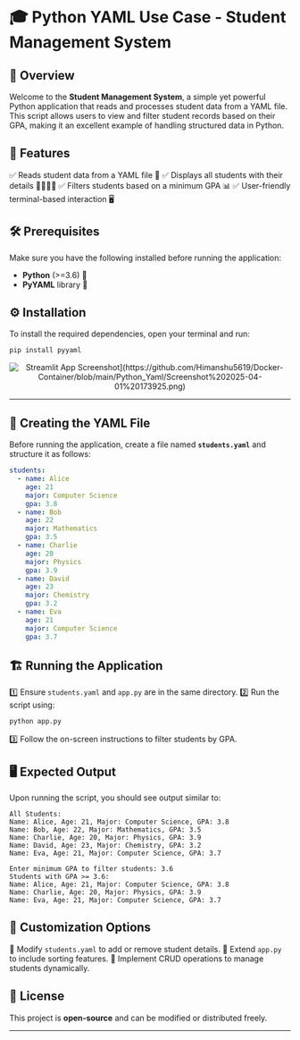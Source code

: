 # 🎓 Python YAML Use Case - Student Management System

## 📌 Overview
Welcome to the **Student Management System**, a simple yet powerful Python application that reads and processes student data from a YAML file. This script allows users to view and filter student records based on their GPA, making it an excellent example of handling structured data in Python.

## 🚀 Features
✅ Reads student data from a YAML file 📂
✅ Displays all students with their details 👨‍🎓👩‍🎓
✅ Filters students based on a minimum GPA 📊
✅ User-friendly terminal-based interaction 🖥️

## 🛠️ Prerequisites
Make sure you have the following installed before running the application:
- **Python** (>=3.6) 🐍
- **PyYAML** library 📜

## ⚙️ Installation
To install the required dependencies, open your terminal and run:
```bash
pip install pyyaml
```

<p align="center">
  <img src="[https://raw.githubusercontent.com/TarakKatoch/My-Docker-Dockyard/832b5736931414654f7f86f829d835fd54015c7f/Running%20a%20Streamlit%20App%20in%20Docker%20on%20AWS%20EC2/assets/Screenshot%202025-02-20%20032050.png" alt="Streamlit App Screenshot](https://github.com/Himanshu5619/Docker-Container/blob/main/Python_Yaml/Screenshot%202025-04-01%20173925.png)">
</p>

--------

## 📄 Creating the YAML File
Before running the application, create a file named **`students.yaml`** and structure it as follows:

```yaml
students:
  - name: Alice
    age: 21
    major: Computer Science
    gpa: 3.8
  - name: Bob
    age: 22
    major: Mathematics
    gpa: 3.5
  - name: Charlie
    age: 20
    major: Physics
    gpa: 3.9
  - name: David
    age: 23
    major: Chemistry
    gpa: 3.2
  - name: Eva
    age: 21
    major: Computer Science
    gpa: 3.7
```

## 🏗️ Running the Application
1️⃣ Ensure `students.yaml` and `app.py` are in the same directory.
2️⃣ Run the script using:
```sh
python app.py
```
3️⃣ Follow the on-screen instructions to filter students by GPA.

## 🖥️ Expected Output
Upon running the script, you should see output similar to:
```
All Students:
Name: Alice, Age: 21, Major: Computer Science, GPA: 3.8
Name: Bob, Age: 22, Major: Mathematics, GPA: 3.5
Name: Charlie, Age: 20, Major: Physics, GPA: 3.9
Name: David, Age: 23, Major: Chemistry, GPA: 3.2
Name: Eva, Age: 21, Major: Computer Science, GPA: 3.7

Enter minimum GPA to filter students: 3.6
Students with GPA >= 3.6:
Name: Alice, Age: 21, Major: Computer Science, GPA: 3.8
Name: Charlie, Age: 20, Major: Physics, GPA: 3.9
Name: Eva, Age: 21, Major: Computer Science, GPA: 3.7
```

## 🎯 Customization Options
🔹 Modify `students.yaml` to add or remove student details.
🔹 Extend `app.py` to include sorting features.
🔹 Implement CRUD operations to manage students dynamically.

## 📜 License
This project is **open-source** and can be modified or distributed freely.

---


